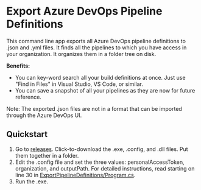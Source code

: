 # Export Azure DevOps Pipeline Definitions
This command line app exports all Azure DevOps pipeline definitions to .json and .yml files. It finds all the pipelines to which you have access in your organization. It organizes them in a folder tree on disk. 

**Benefits:** 
- You can key-word search all your build definitions at once. Just use "Find in Files" in Visual Studio, VS Code, or similar.
- You can save a snapshot of all your pipelines as they are now for future reference. 

Note: The exported .json files are not in a format that can be imported through the Azure DevOps UI.

## Quickstart
1. Go to [releases](releases). Click-to-download the .exe, .config, and .dll files. Put them together in a folder. 
1. Edit the .config file and set the three values: personalAccessToken, organization, and outputPath.
   For detailed instructions, read starting on line 30 in [ExportPipelineDefinitions/Program.cs](ExportPipelineDefinitions/Program.cs).
1. Run the .exe.
